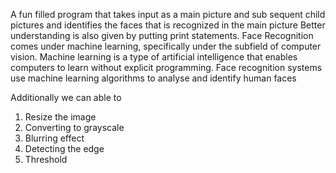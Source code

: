 A fun filled program that takes input as a main picture and sub
sequent child pictures and identifies the faces that is recognized in the main picture
Better understanding is also given by putting print statements.
Face Recognition comes under machine learning, specifically under the subfield of computer vision. 
Machine learning is a type of artificial intelligence that enables computers to learn without explicit programming. Face recognition systems use machine learning algorithms to analyse and identify human faces

Additionally we can able to 
1. Resize the image
2. Converting to grayscale
3. Blurring effect
4. Detecting the edge
5. Threshold
